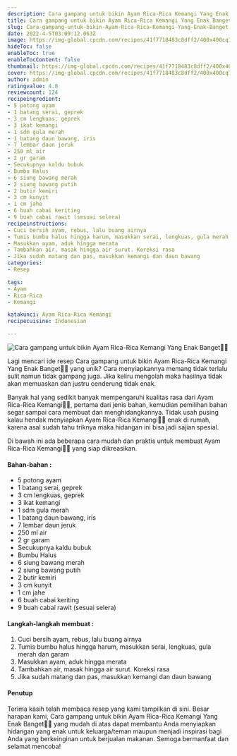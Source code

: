 ```yaml
---
description: Cara gampang untuk bikin Ayam Rica-Rica Kemangi Yang Enak Banget"
title: Cara gampang untuk bikin Ayam Rica-Rica Kemangi Yang Enak Banget
slug: Cara-gampang-untuk-bikin-Ayam-Rica-Rica-Kemangi-Yang-Enak-Banget
date: 2022-4-5T03:09:12.063Z
image: https://img-global.cpcdn.com/recipes/41f7718483c8dff2/400x400cq70/photo.jpg
hideToc: false
enableToc: true
enableTocContent: false
thumbnail: https://img-global.cpcdn.com/recipes/41f7718483c8dff2/400x400cq70/photo.jpg
cover: https://img-global.cpcdn.com/recipes/41f7718483c8dff2/400x400cq70/photo.jpg
author: admin
ratingvalue: 4.8
reviewcount: 124
recipeingredient:
- 5 potong ayam
- 1 batang serai, geprek
- 3 cm lengkuas, geprek
- 3 ikat kemangi
- 1 sdm gula merah
- 1 batang daun bawang, iris
- 7 lembar daun jeruk
- 250 ml air
- 2 gr garam
- Secukupnya kaldu bubuk
- Bumbu Halus
- 6 siung bawang merah
- 2 siung bawang putih
- 2 butir kemiri
- 3 cm kunyit
- 1 cm jahe
- 6 buah cabai keriting
- 9 buah cabai rawit (sesuai selera)
recipeinstructions:
- Cuci bersih ayam, rebus, lalu buang airnya
- Tumis bumbu halus hingga harum, masukkan serai, lengkuas, gula merah dan garam
- Masukkan ayam, aduk hingga merata
- Tambahkan air, masak hingga air surut. Koreksi rasa
- Jika sudah matang dan pas, masukkan kemangi dan daun bawang
categories:
- Resep

tags:
- Ayam
- Rica-Rica
- Kemangi

katakunci: Ayam Rica-Rica Kemangi
recipecuisine: Indonesian

---
```


![Cara gampang untuk bikin Ayam Rica-Rica Kemangi Yang Enak Banget👩‍🍳](https://img-global.cpcdn.com/recipes/41f7718483c8dff2/400x400cq70/photo.jpg)

Lagi mencari ide resep Cara gampang untuk bikin Ayam Rica-Rica Kemangi Yang Enak Banget👩‍🍳 yang unik? Cara menyiapkannya memang tidak terlalu sulit namun tidak gampang juga. Jika keliru mengolah maka hasilnya tidak akan memuaskan dan justru cenderung tidak enak.

Banyak hal yang sedikit banyak mempengaruhi kualitas rasa dari Ayam Rica-Rica Kemangi👩‍🍳, pertama dari jenis bahan, kemudian pemilihan bahan segar sampai cara membuat dan menghidangkannya. Tidak usah pusing kalau hendak menyiapkan Ayam Rica-Rica Kemangi👩‍🍳 enak di rumah, karena asal sudah tahu triknya maka hidangan ini bisa jadi sajian spesial.

Di bawah ini ada beberapa cara mudah dan praktis untuk membuat Ayam Rica-Rica Kemangi👩‍🍳 yang siap dikreasikan.

<!--inarticleads1-->

#### Bahan-bahan :

- 5 potong ayam
- 1 batang serai, geprek
- 3 cm lengkuas, geprek
- 3 ikat kemangi
- 1 sdm gula merah
- 1 batang daun bawang, iris
- 7 lembar daun jeruk
- 250 ml air
- 2 gr garam
- Secukupnya kaldu bubuk
- Bumbu Halus
- 6 siung bawang merah
- 2 siung bawang putih
- 2 butir kemiri
- 3 cm kunyit
- 1 cm jahe
- 6 buah cabai keriting
- 9 buah cabai rawit (sesuai selera)

<!--inarticleads2-->

#### Langkah-langkah membuat :

1. Cuci bersih ayam, rebus, lalu buang airnya
1. Tumis bumbu halus hingga harum, masukkan serai, lengkuas, gula merah dan garam
1. Masukkan ayam, aduk hingga merata
1. Tambahkan air, masak hingga air surut. Koreksi rasa
1. Jika sudah matang dan pas, masukkan kemangi dan daun bawang

#### Penutup

Terima kasih telah membaca resep yang kami tampilkan di sini. Besar harapan kami, Cara gampang untuk bikin Ayam Rica-Rica Kemangi Yang Enak Banget👩‍🍳 yang mudah di atas dapat membantu Anda menyiapkan hidangan yang enak untuk keluarga/teman maupun menjadi inspirasi bagi Anda yang berkeinginan untuk berjualan makanan. Semoga bermanfaat dan selamat mencoba!